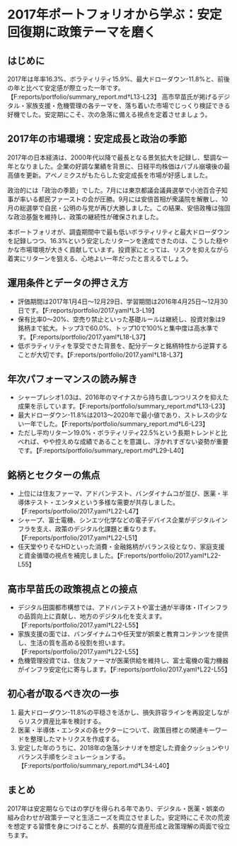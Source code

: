 # 2017年ポートフォリオから学ぶ：安定回復期に政策テーマを磨く

## はじめに
2017年は年率16.3%、ボラティリティ15.9%、最大ドローダウン-11.8%と、前後の年と比べて安定感が際立った一年です。【F:reports/portfolio/summary_report.md†L13-L23】 高市早苗氏が掲げるデジタル・家族支援・危機管理の各テーマを、落ち着いた市場でじっくり検証できる好機でした。安定期にこそ、次の急落に備える視点を定着させましょう。

## 2017年の市場環境：安定成長と政治の季節
2017年の日本経済は、2000年代以降で最長となる景気拡大を記録し、堅調な一年となりました。企業の好調な業績を背景に、日経平均株価はバブル崩壊後の最高値を更新。アベノミクスがもたらした安定成長を市場が好感しました。

政治的には「政治の季節」でした。7月には東京都議会議員選挙で小池百合子知事が率いる都民ファーストの会が圧勝。9月には安倍首相が衆議院を解散し、10月の総選挙で自民・公明の与党が再び大勝しました。この結果、安倍政権は強固な政治基盤を維持し、政策の継続性が確保されました。

本ポートフォリオが、調査期間中で最も低いボラティリティと最大ドローダウンを記録しつつ、16.3%という安定したリターンを達成できたのは、こうした穏やかな市場環境が大きく貢献しています。投資家にとっては、リスクを抑えながら着実にリターンを狙える、心地よい一年だったと言えるでしょう。

## 運用条件とデータの押さえ方
- 評価期間は2017年1月4日〜12月29日、学習期間は2016年4月25日〜12月30日です。【F:reports/portfolio/2017.yaml†L3-L19】
- 保有比率0〜20%、空売り禁止といった基礎ルールは継続し、投資対象は9銘柄まで拡大。トップ3で60.0%、トップ10で100%と集中度は高水準です。【F:reports/portfolio/2017.yaml†L18-L37】
- 低ボラティリティを享受できた背景を、配分データと銘柄特性から逆算することが大切です。【F:reports/portfolio/2017.yaml†L18-L37】

## 年次パフォーマンスの読み解き
- シャープレシオ1.03は、2016年のマイナスから持ち直しつつリスクを抑えた成果を示しています。【F:reports/portfolio/summary_report.md†L13-L23】
- 最大ドローダウン-11.8%は2013〜2020年で最小値であり、ストレスの少ない一年でした。【F:reports/portfolio/summary_report.md†L6-L23】
- ただし平均リターン19.0%・ボラティリティ22.5%という長期トレンドと比べれば、やや控えめな成績であることを意識し、浮かれすぎない姿勢が重要です。【F:reports/portfolio/summary_report.md†L29-L40】

## 銘柄とセクターの焦点
- 上位には住友ファーマ、アドバンテスト、バンダイナムコが並び、医薬・半導体テスト・エンタメという多様な需要が共存しました。【F:reports/portfolio/2017.yaml†L22-L47】
- シャープ、富士電機、シンエツ化学などの電子デバイス企業がデジタルインフラを支え、政策のデジタル化課題と重なります。【F:reports/portfolio/2017.yaml†L22-L51】
- 任天堂やりそなHDといった消費・金融銘柄がバランス役となり、家庭支援と資金循環の視点を補完しました。【F:reports/portfolio/2017.yaml†L22-L55】

## 高市早苗氏の政策視点との接点
- デジタル田園都市構想では、アドバンテストや富士通が半導体・ITインフラの品質向上に貢献し、地方のデジタル化を支えます。【F:reports/portfolio/2017.yaml†L22-L55】
- 家族支援の面では、バンダイナムコや任天堂が娯楽と教育コンテンツを提供し、生活の質を高める役割を担います。【F:reports/portfolio/2017.yaml†L22-L55】
- 危機管理投資では、住友ファーマが医薬供給を維持し、富士電機の電力機器がインフラ安定化に寄与します。【F:reports/portfolio/2017.yaml†L22-L55】

## 初心者が取るべき次の一歩
1. 最大ドローダウン-11.8%の平穏さを活かし、損失許容ラインを再設定しながらリスク資産比率を検討する。
2. 医薬・半導体・エンタメの各セクターについて、政策目標との関連キーワードを整理したマトリクスを作成する。
3. 安定した年のうちに、2018年の急落シナリオを想定した資金クッションやリバランス手順をシミュレーションする。【F:reports/portfolio/summary_report.md†L34-L40】

## まとめ
2017年は安定期ならではの学びを得られる年であり、デジタル・医薬・娯楽の組み合わせが政策テーマと生活ニーズを両立させました。安定時にこそ次の荒波を想定する習慣を身につけることが、長期的な資産形成と政策理解の両面で役立ちます。
